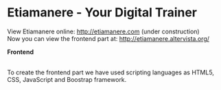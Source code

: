 # Etiamanere - Your Digital Trainer
View Etiamanere online: http://etiamanere.com (under construction)<br>
Now you can view the frontend part at: http://etiamanere.altervista.org/

<strong>Frontend</strong><br><br>

To create the frontend part we have used scripting languages as HTML5, CSS, JavaScript and Boostrap framework. 

